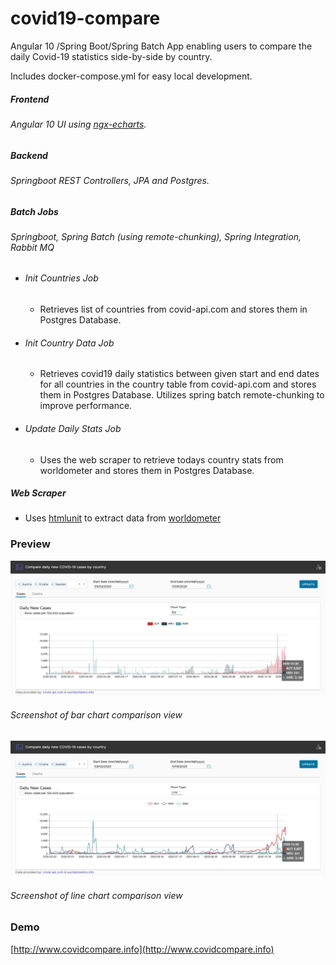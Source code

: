 # covid19-compare
Angular 10 /Spring Boot/Spring Batch App enabling users to compare the daily 
Covid-19 statistics side-by-side by country.

Includes docker-compose.yml for easy local development.

##### **Frontend**
###### Angular 10 UI using [ngx-echarts](https://github.com/swimlane/ngx-charts).
##### Backend
###### Springboot REST Controllers, JPA and Postgres. 
##### Batch Jobs
###### Springboot, Spring Batch (using remote-chunking), Spring Integration, Rabbit MQ
- ###### Init Countries Job
  - Retrieves list of countries from covid-api.com and stores them in
   Postgres Database.
- ###### Init Country Data Job
  - Retrieves covid19 daily statistics between given start and end dates 
  for all countries in the country table from covid-api.com and stores them in Postgres Database. Utilizes 
  spring batch remote-chunking to improve performance.
- ###### Update Daily Stats Job
  - Uses the web scraper to retrieve todays country stats from worldometer and stores 
  them in Postgres Database.

##### Web Scraper
- Uses [htmlunit](https://github.com/HtmlUnit/htmlunit) to extract data from [worldometer](https://www.worldometers.info/)
### Preview
![Bar Chart Image](docs/img/bar-chart.png "Screenshot Bar Chart")
###### Screenshot of bar chart comparison view
![Line Chart Image](docs/img/line-chart.png "Screenshot Line Chart")
###### Screenshot of line chart comparison view

### Demo
[http://www.covidcompare.info](http://www.covidcompare.info)

